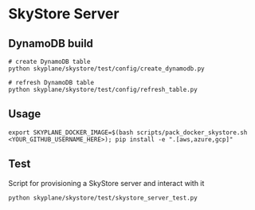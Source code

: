# SkyStore Server 
## DynamoDB build 
```
# create DynamoDB table 
python skyplane/skystore/test/config/create_dynamodb.py 

# refresh DynamoDB table 
python skyplane/skystore/test/config/refresh_table.py 
```

## Usage 
```
export SKYPLANE_DOCKER_IMAGE=$(bash scripts/pack_docker_skystore.sh <YOUR_GITHUB_USERNAME_HERE>); pip install -e ".[aws,azure,gcp]"
```

## Test 
Script for provisioning a SkyStore server and interact with it 
```
python skyplane/skystore/test/skystore_server_test.py 
```
